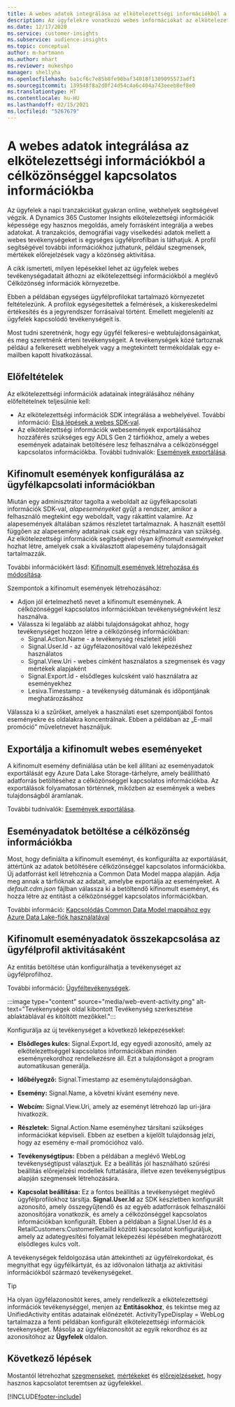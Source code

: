 ```yaml
---
title: A webes adatok integrálása az elkötelezettségi információkból a célközönséggel kapcsolatos információkba
description: Az ügyfelekre vonatkozó webes információkat az elkötelezettségi információkból eljuttathatja a célközönséggel kapcsolatos információkba.
ms.date: 12/17/2020
ms.service: customer-insights
ms.subservice: audience-insights
ms.topic: conceptual
author: m-hartmann
ms.author: mhart
ms.reviewer: mukeshpo
manager: shellyha
ms.openlocfilehash: ba1cf6c7e85b8fe90baf34018f1309095573adf1
ms.sourcegitcommit: 139548f8a2d0f24d54c4a6c404a743eeeb8ef8e0
ms.translationtype: HT
ms.contentlocale: hu-HU
ms.lasthandoff: 02/15/2021
ms.locfileid: "5267679"
---
```

# <a name="integrate-web-data-from-engagement-insights-with-audience-insights"></a>A webes adatok integrálása az elkötelezettségi információkból a célközönséggel kapcsolatos információkba

Az ügyfelek a napi tranzakciókat gyakran online, webhelyek segítségével végzik. A Dynamics 365 Customer Insights elkötelezettségi információk képessége egy hasznos megoldás, amely forrásként integrálja a webes adatokat. A tranzakciós, demográfiai vagy viselkedési adatok mellett a webes tevékenységeket is egységes ügyfélprofilban is láthatjuk. A profil segítségével további információkhoz juthatunk, például szegmensek, mértékek előrejelzések vagy a közönség aktivitása.

A cikk ismerteti, milyen lépésekkel lehet az ügyfelek webes tevékenységadatait áthozni az elkötelezettségi információkból a meglévő Célközönség információk környezetbe.

Ebben a példában egységes ügyfélprofilokat tartalmazó környezetet feltételezünk. A profilok egységesítettek a felmérések, a kiskereskedelmi értékesítés és a jegyrendszer forrásaival történt. Emellett megjeleníti az ügyfelek kapcsolódó tevékenységeit is. 

Most tudni szeretnénk, hogy egy ügyfél felkeresi-e webtulajdonságainkat, és meg szeretnénk érteni tevékenységeit. A tevékenységek közé tartoznak például a felkeresett webhelyek vagy a megtekintett termékoldalak egy e-mailben kapott hivatkozással.

## <a name="prerequisites"></a>Előfeltételek

Az elkötelezettségi információk adatainak integrálásához néhány előfeltételnek teljesülnie kell: 

- Az elkötelezettségi információk SDK integrálása a webhelyével. További információ: [Elsá lépések a webes SDK-val](../engagement-insights/instrument-website.md).
- Az elkötelezettségi információk webesemények exportálásához hozzáférés szükséges egy ADLS Gen 2 tárfiókhoz, amely a webes események adatainak betöltésére lesz felhasználva a célközönséggel kapcsolatos információkba. További tudnivalók: [Események exportálása](../engagement-insights/export-events.md).

## <a name="configure-refined-events-in-engagement-insights"></a>Kifinomult események konfigurálása az ügyfélkapcsolati információkban

Miután egy adminisztrátor tagolta a weboldalt az ügyfélkapcsolati információk SDK-val, *alapeseményeket* gyűjt a rendszer, amikor a felhasználó megtekint egy weboldalt, vagy rákattint valamire. Az alapesemények általában számos részletet tartalmaznak. A használt esettől függően az alapesemény adatainak csak egy részhalmazára van szükség. Az elkötelezettségi információk segítségével olyan *kifinomult eseményeket* hozhat létre, amelyek csak a kiválasztott alapesemény tulajdonságait tartalmazzák.     

További információkért lásd: [Kifinomult események létrehozása és módosítása](../engagement-insights/refined-events.md).

Szempontok a kifinomult események létrehozásához: 

- Adjon jól értelmezhető nevet a kifinomult eseménynek. A célközönséggel kapcsolatos információkban tevékenységnévként lesz használva.
- Válassza ki legalább az alábbi tulajdonságokat ahhoz, hogy tevékenységet hozzon létre a célközönség információkban: 
    - Signal.Action.Name - a tevékenység részleteit jelöli
    - Signal.User.Id - az ügyfélazonosítóval való leképezéshez használatos
    - Signal.View.Uri - webes címként használatos a szegmensek és vagy mértékek alapjaként
    - Signal.Export.Id - elsődleges kulcsként való használatra az eseményekhez <!-- system generated, do we need to list?-->
    - Lesiva.Timestamp - a tevékenység dátumának és időpontjának meghatározásához

Válassza ki a szűrőket, amelyek a használati eset szempontjából fontos eseményekre és oldalakra koncentrálnak. Ebben a példában az „E-mail promóció” műveletnevet használjuk.

## <a name="export-the-refined-web-events"></a>Exportálja a kifinomult webes eseményeket 

A kifinomult esemény definiálása után be kell állítani az eseményadatok exportálását egy Azure Data Lake Storage-tárhelyre, amely beállítható adatforrás betöltéséhez a célközönséggel kapcsolatos információkba. Az exportálások folyamatosan történnek, miközben az események a webes tulajdonságból áramlanak.

További tudnivalók: [Események exportálása](../engagement-insights/export-events.md).

## <a name="ingest-event-data-to-audience-insights"></a>Eseményadatok betöltése a célközönség információkba

Most, hogy definiálta a kifinomult eseményt, és konfigurálta az exportálását, áttértünk az adatok betöltésére célközönséggel kapcsolatos információkba. Új adatforrást kell létrehoznia a Common Data Model mappa alapján. Adja meg annak a tárfióknak az adatait, amelybe exportálja az eseményeket. A *default.cdm.json* fájlban válassza ki a betöltendő kifinomult eseményt, és hozza létre az entitást a célközönséggel kapcsolatos információkban.

További információ: [Kapcsolódás Common Data Model mappához egy Azure Data Lake-fiók használatával](connect-common-data-model.md)


## <a name="relate-refined-event-data-as-an-activity-of-a-customer-profile"></a>Kifinomult eseményadatok összekapcsolása az ügyfélprofil aktivitásaként

Az entitás betöltése után konfigurálhatja a tevékenységet az ügyfélprofilhoz.

További információ: [Ügyféltevékenységek](activities.md).

:::image type="content" source="media/web-event-activity.png" alt-text="Tevékenységek oldal kibontott Tevékenység szerkesztése ablaktáblával és kitöltött mezőkkel.":::

Konfigurálja az új tevékenységet a következő leképezésekkel: 

- **Elsődleges kulcs:** Signal.Export.Id, egy egyedi azonosító, amely az elkötelezettséggel kapcsolatos információkban minden eseményrekordhoz rendelkezésre áll. Ezt a tulajdonságot a program automatikusan generálja.

- **Időbélyegző:** Signal.Timestamp az eseménytulajdonságban.

- **Esemény:** Signal.Name, a követni kívánt esemény neve.

- **Webcím:** Signal.View.Uri, amely az eseményt létrehozó lap uri-jára hivatkozik.

- **Részletek:** Signal.Action.Name eseményhez társítani szükséges információkat képviseli. Ebben az esetben a kijelölt tulajdonság jelzi, hogy az esemény e-mail promócióhoz való.

- **Tevékenységtípus:** Ebben a példában a meglévő WebLog tevékenységtípust választjuk. Ez a beállítás jól használható szűrési beállítás előrejelzési modellek futtatására, illetve ezen tevékenységtípus alapján szegmensek létrehozására.

- **Kapcsolat beállítása:** Ez a fontos beállítás a tevékenységet meglévő ügyfélprofilokhoz társítja. **Signal.User.Id** az SDK készletben konfigurált azonosító, amely összegyűjtendő és az egyéb adatforrások felhasználói azonosítójára vonatkozik, és amely a célközönséggel kapcsolatos információkban konfigurált. Ebben a példában a Signal.User.Id és a RetailCustomers:CustomerRetailId közötti kapcsolatot konfiguráljuk, amely az adategyesítési folyamat leképezési lépésében meghatározott elsődleges kulcs volt.


A tevékenységek feldolgozása után áttekintheti az ügyfélrekordokat, és megnyithat egy ügyfélkártyát, és az idővonalon láthatja az aktivitási információkból származó tevékenységeket. 

> [!TIP]
> Ha olyan ügyfélazonosítót keres, amely rendelkezik a elkötelezettségi információk tevékenységgel, menjen az **Entitásokhoz**, és tekintse meg az UnifiedActivity entitás adatainak előnézetét. ActivityTypeDisplay = WebLog tartalmazza a fenti példában konfigurált elkötelezettségi információk tevékenységet. Másolja az ügyfélazonosítót az egyik rekordhoz és az azonosítóhoz az **Ügyfelek** oldalon.

## <a name="next-steps"></a>Következő lépések

Mostantól létrehozhat [szegmenseket](segments.md), [mértékeket](measures.md) és [előrejelzéseket](predictions.md), hogy hasznos kapcsolatot teremtsen az ügyfelekkel.


[!INCLUDE[footer-include](../includes/footer-banner.md)]
